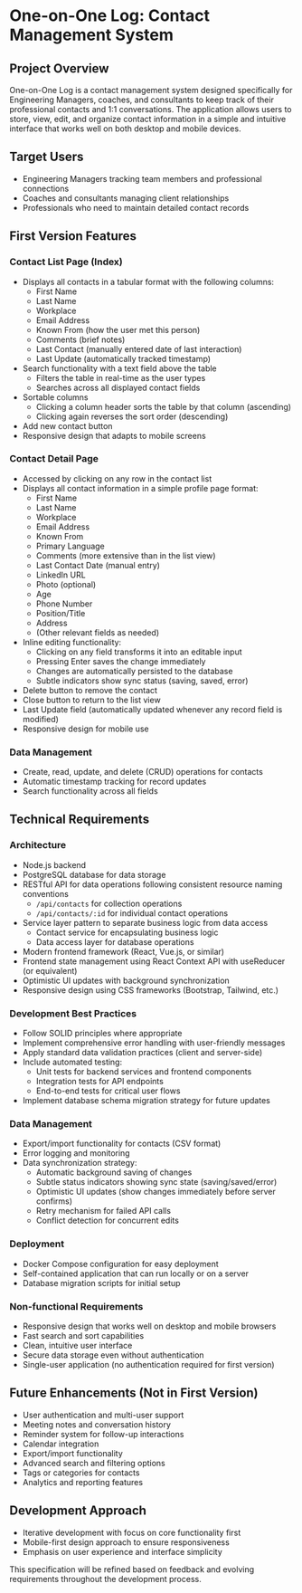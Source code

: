 # One-on-One Log: Contact Management System

## Project Overview

One-on-One Log is a contact management system designed specifically for Engineering Managers, coaches, and consultants to keep track of their professional contacts and 1:1 conversations. The application allows users to store, view, edit, and organize contact information in a simple and intuitive interface that works well on both desktop and mobile devices.

## Target Users

- Engineering Managers tracking team members and professional connections
- Coaches and consultants managing client relationships
- Professionals who need to maintain detailed contact records

## First Version Features

### Contact List Page (Index)
- Displays all contacts in a tabular format with the following columns:
  - First Name
  - Last Name
  - Workplace
  - Email Address
  - Known From (how the user met this person)
  - Comments (brief notes)
  - Last Contact (manually entered date of last interaction)
  - Last Update (automatically tracked timestamp)
- Search functionality with a text field above the table
  - Filters the table in real-time as the user types
  - Searches across all displayed contact fields
- Sortable columns
  - Clicking a column header sorts the table by that column (ascending)
  - Clicking again reverses the sort order (descending)
- Add new contact button
- Responsive design that adapts to mobile screens

### Contact Detail Page
- Accessed by clicking on any row in the contact list
- Displays all contact information in a simple profile page format:
  - First Name
  - Last Name
  - Workplace
  - Email Address
  - Known From
  - Primary Language
  - Comments (more extensive than in the list view)
  - Last Contact Date (manual entry)
  - LinkedIn URL
  - Photo (optional)
  - Age
  - Phone Number
  - Position/Title
  - Address
  - (Other relevant fields as needed)
- Inline editing functionality:
  - Clicking on any field transforms it into an editable input
  - Pressing Enter saves the change immediately
  - Changes are automatically persisted to the database
  - Subtle indicators show sync status (saving, saved, error)
- Delete button to remove the contact
- Close button to return to the list view
- Last Update field (automatically updated whenever any record field is modified)
- Responsive design for mobile use

### Data Management
- Create, read, update, and delete (CRUD) operations for contacts
- Automatic timestamp tracking for record updates
- Search functionality across all fields

## Technical Requirements

### Architecture
- Node.js backend
- PostgreSQL database for data storage
- RESTful API for data operations following consistent resource naming conventions
  - `/api/contacts` for collection operations
  - `/api/contacts/:id` for individual contact operations
- Service layer pattern to separate business logic from data access
  - Contact service for encapsulating business logic
  - Data access layer for database operations
- Modern frontend framework (React, Vue.js, or similar)
- Frontend state management using React Context API with useReducer (or equivalent)
- Optimistic UI updates with background synchronization
- Responsive design using CSS frameworks (Bootstrap, Tailwind, etc.)

### Development Best Practices
- Follow SOLID principles where appropriate
- Implement comprehensive error handling with user-friendly messages
- Apply standard data validation practices (client and server-side)
- Include automated testing:
  - Unit tests for backend services and frontend components
  - Integration tests for API endpoints
  - End-to-end tests for critical user flows
- Implement database schema migration strategy for future updates

### Data Management
- Export/import functionality for contacts (CSV format)
- Error logging and monitoring
- Data synchronization strategy:
  - Automatic background saving of changes
  - Subtle status indicators showing sync state (saving/saved/error)
  - Optimistic UI updates (show changes immediately before server confirms)
  - Retry mechanism for failed API calls
  - Conflict detection for concurrent edits

### Deployment
- Docker Compose configuration for easy deployment
- Self-contained application that can run locally or on a server
- Database migration scripts for initial setup

### Non-functional Requirements
- Responsive design that works well on desktop and mobile browsers
- Fast search and sort capabilities
- Clean, intuitive user interface
- Secure data storage even without authentication
- Single-user application (no authentication required for first version)

## Future Enhancements (Not in First Version)
- User authentication and multi-user support
- Meeting notes and conversation history
- Reminder system for follow-up interactions
- Calendar integration
- Export/import functionality
- Advanced search and filtering options
- Tags or categories for contacts
- Analytics and reporting features

## Development Approach
- Iterative development with focus on core functionality first
- Mobile-first design approach to ensure responsiveness
- Emphasis on user experience and interface simplicity

This specification will be refined based on feedback and evolving requirements throughout the development process.
